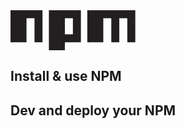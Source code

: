 <svg viewBox="0 0 780 250" height="64">
<path fill="#231F20" d="M240,250h100v-50h100V0H240V250z M340,50h50v100h-50V50z M480,0v200h100V50h50v150h50V50h50v150h50V0H480z M0,200h100V50h50v150h50V0H0V200z"></path>
</svg>

## Install & use NPM

## Dev and deploy your NPM
